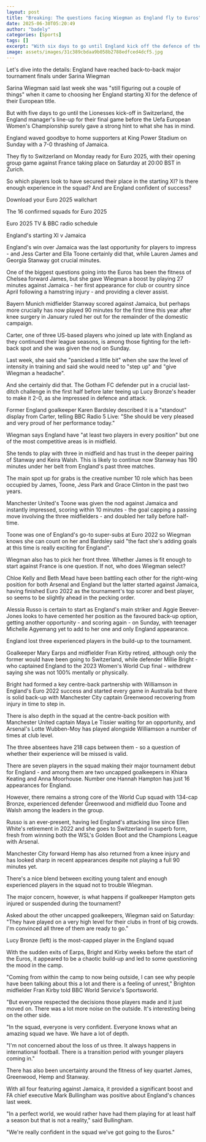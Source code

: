 ```yaml
---
layout: post
title: "Breaking: The questions facing Wiegman as England fly to Euros"
date: 2025-06-30T05:20:49
author: "badely"
categories: [Sports]
tags: []
excerpt: "With six days to go until England kick off the defence of their European title, manager Sarina Wiegman has given a strong hint to her first-choice XI."
image: assets/images/31c389cbdaa9b058b2788edfced4dcf5.jpg
---
```


Let's dive into the details: England have reached back-to-back major tournament finals under Sarina Wiegman

Sarina Wiegman said last week she was "still figuring out a couple of things" when it came to choosing her England starting XI for the defence of their European title.

But with five days to go until the Lionesses kick-off in Switzerland, the England manager's line-up for their final game before the Uefa European Women's Championship surely gave a strong hint to what she has in mind.

England waved goodbye to home supporters at King Power Stadium on Sunday with a 7-0 thrashing of Jamaica.

They fly to Switzerland on Monday ready for Euro 2025, with their opening group game against France taking place on Saturday at 20:00 BST in Zurich.

So which players look to have secured their place in the starting XI? Is there enough experience in the squad? And are England confident of success?

Download your Euro 2025 wallchart

The 16 confirmed squads for Euro 2025

Euro 2025 TV & BBC radio schedule

England's starting XI v Jamaica

England's win over Jamaica was the last opportunity for players to impress - and Jess Carter and Ella Toone certainly did that, while Lauren James and Georgia Stanway got crucial minutes.

One of the biggest questions going into the Euros has been the fitness of Chelsea forward James, but she gave Wiegman a boost by playing 27 minutes against Jamaica - her first appearance for club or country since April following a hamstring injury - and providing a clever assist.

Bayern Munich midfielder Stanway scored against Jamaica, but perhaps more crucially has now played 90 minutes for the first time this year after knee surgery in January ruled her out for the remainder of the domestic campaign.

Carter, one of three US-based players who joined up late with England as they continued their league seasons, is among those fighting for the left-back spot and she was given the nod on Sunday.

Last week, she said she "panicked a little bit" when she saw the level of intensity in training and said she would need to "step up" and "give Wiegman a headache".

And she certainly did that. The Gotham FC defender put in a crucial last-ditch challenge in the first half before later teeing up Lucy Bronze's header to make it 2-0, as she impressed in defence and attack.

Former England goalkeeper Karen Bardsley described it is a "standout" display from Carter, telling BBC Radio 5 Live: "She should be very pleased and very proud of her performance today."

Wiegman says England have "at least two players in every position" but one of the most competitive areas is in midfield.

She tends to play with three in midfield and has trust in the deeper pairing of Stanway and Keira Walsh. This is likely to continue now Stanway has 190 minutes under her belt from England's past three matches.

The main spot up for grabs is the creative number 10 role which has been occupied by James, Toone, Jess Park and Grace Clinton in the past two years.

Manchester United's Toone was given the nod against Jamaica and instantly impressed, scoring within 10 minutes - the goal capping a passing move involving the three midfielders - and doubled her tally before half-time.

Toone was one of England's go-to super-subs at Euro 2022 so Wiegman knows she can count on her and Bardsley said "the fact she's adding goals at this time is really exciting for England".

Wiegman also has to pick her front three. Whether James is fit enough to start against France is one question. If not, who does Wiegman select?

Chloe Kelly and Beth Mead have been battling each other for the right-wing position for both Arsenal and England but the latter started against Jamaica, having finished Euro 2022 as the tournament's top scorer and best player, so seems to be slightly ahead in the pecking order.

Alessia Russo is certain to start as England's main striker and Aggie Beever-Jones looks to have cemented her position as the favoured back-up option, getting another opportunity - and scoring again - on Sunday, with teenager Michelle Agyemang yet to add to her one and only England appearance.

England lost three experienced players in the build-up to the tournament. 

Goalkeeper Mary Earps and midfielder Fran Kirby retired, although only the former would have been going to Switzerland, while defender Millie Bright - who captained England to the 2023 Women's World Cup final - withdrew saying she was not 100% mentally or physically.

Bright had formed a key centre-back partnership with Williamson in England's Euro 2022 success and started every game in Australia but there is solid back-up with Manchester City captain Greenwood recovering from injury in time to step in.

There is also depth in the squad at the centre-back position with Manchester United captain Maya Le Tissier waiting for an opportunity, and Arsenal's Lotte Wubben-Moy has played alongside Williamson a number of times at club level.

The three absentees have 218 caps between them - so a question of whether their experience will be missed is valid.

There are seven players in the squad making their major tournament debut for England - and among them are two uncapped goalkeepers in Khiara Keating and Anna Moorhouse. Number one Hannah Hampton has just 16 appearances for England.

However, there remains a strong core of the World Cup squad with 134-cap Bronze, experienced defender Greenwood and midfield duo Toone and Walsh among the leaders in the group.

Russo is an ever-present, having led England's attacking line since Ellen White's retirement in 2022 and she goes to Switzerland in superb form, fresh from winning both the WSL's Golden Boot and the Champions League with Arsenal.

Manchester City forward Hemp has also returned from a knee injury and has looked sharp in recent appearances despite not playing a full 90 minutes yet.

There's a nice blend between exciting young talent and enough experienced players in the squad not to trouble Wiegman.

The major concern, however, is what happens if goalkeeper Hampton gets injured or suspended during the tournament?

Asked about the other uncapped goalkeepers, Wiegman said on Saturday: "They have played on a very high level for their clubs in front of big crowds. I'm convinced all three of them are ready to go."

Lucy Bronze (left) is the most-capped player in the England squad

With the sudden exits of Earps, Bright and Kirby weeks before the start of the Euros, it appeared to be a chaotic build-up and led to some questioning the mood in the camp.

"Coming from within the camp to now being outside, I can see why people have been talking about this a lot and there is a feeling of unrest," Brighton midfielder Fran Kirby told BBC World Service's Sportsworld.

"But everyone respected the decisions those players made and it just moved on. There was a lot more noise on the outside. It's interesting being on the other side.

"In the squad, everyone is very confident. Everyone knows what an amazing squad we have. We have a lot of depth.

"I'm not concerned about the loss of us three. It always happens in international football. There is a transition period with younger players coming in."

There has also been uncertainty around the fitness of key quartet James, Greenwood, Hemp and Stanway.

With all four featuring against Jamaica, it provided a significant boost and FA chief executive Mark Bullingham was positive about England's chances last week.

"In a perfect world, we would rather have had them playing for at least half a season but that is not a reality," said Bullingham.

"We're really confident in the squad we've got going to the Euros."

